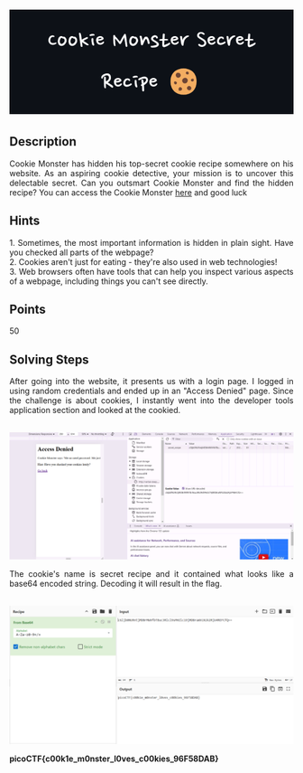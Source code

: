 # ![Title](additional-files/cookie-monster-title.png)

## Description

<div style="text-align: justify">Cookie Monster has hidden his top-secret cookie recipe somewhere on his website. As an aspiring cookie detective, your mission is to uncover this delectable secret. Can you outsmart Cookie Monster and find the hidden recipe? You can access the Cookie Monster <a href="http://verbal-sleep.picoctf.net:56571/">here</a> and good luck</div>

## Hints

<div style="text-align: justify">
1. Sometimes, the most important information is hidden in plain sight. Have you checked all parts of the webpage? <br>
2. Cookies aren't just for eating - they're also used in web technologies!<br>
3. Web browsers often have tools that can help you inspect various aspects of a webpage, including things you can't see directly.
</div>

## Points

50

## Solving Steps

<div style="text-align: justify">After going into the website, it presents us with a login page. I logged in using random credentials and ended up in an "Access Denied" page. Since the challenge is about cookies, I instantly went into the developer tools application section and looked at the cookied.</div><br>

![The flag](additional-files/Cookie-Yum.png)<br>

<div style="text-align: justify">The cookie's name is secret recipe and it contained what looks like a base64 encoded string. Decoding it will result in the flag.</div><br>

![The flag](additional-files/Cookie-Decoded.png)<br>

<b>picoCTF{c00k1e_m0nster_l0ves_c00kies_96F58DAB}</b>

